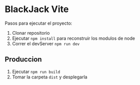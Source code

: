 # BlackJack Vite

Pasos para ejecutar el proyecto:

1. Clonar repositorio
2. Ejecutar `npm install` para reconstruir los modulos de node
3. Correr el devServer `npm run dev`

## Produccion

1. Ejecutar `npm run build`
2. Tomar la carpeta `dist` y desplegarla

